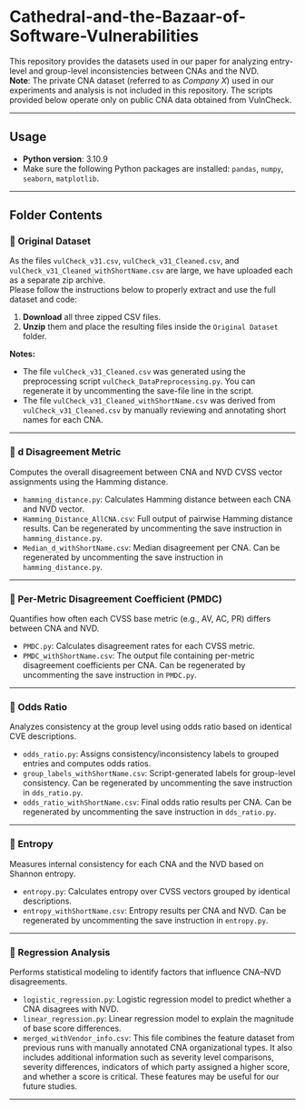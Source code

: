 # Cathedral-and-the-Bazaar-of-Software-Vulnerabilities

This repository provides the datasets used in our paper for analyzing entry-level and group-level inconsistencies between CNAs and the NVD.  
**Note**: The private CNA dataset (referred to as *Company X*) used in our experiments and analysis is not included in this repository. The scripts provided below operate only on public CNA data obtained from VulnCheck.

---

## Usage

- **Python version**: 3.10.9  
- Make sure the following Python packages are installed: `pandas`, `numpy`, `seaborn`, `matplotlib`.

---

## Folder Contents

### 📂 Original Dataset

As the files `vulCheck_v31.csv`, `vulCheck_v31_Cleaned.csv`, and `vulCheck_v31_Cleaned_withShortName.csv` are large, we have uploaded each as a separate zip archive.  
Please follow the instructions below to properly extract and use the full dataset and code:

1. **Download** all three zipped CSV files.  
2. **Unzip** them and place the resulting files inside the `Original Dataset` folder.

**Notes:**
- The file `vulCheck_v31_Cleaned.csv` was generated using the preprocessing script `vulCheck_DataPreprocessing.py`. You can regenerate it by uncommenting the save-file line in the script.
- The file `vulCheck_v31_Cleaned_withShortName.csv` was derived from `vulCheck_v31_Cleaned.csv` by manually reviewing and annotating short names for each CNA.

---

### 📂 d Disagreement Metric

Computes the overall disagreement between CNA and NVD CVSS vector assignments using the Hamming distance.

- `hamming_distance.py`: Calculates Hamming distance between each CNA and NVD vector.
- `Hamming_Distance_AllCNA.csv`: Full output of pairwise Hamming distance results. Can be regenerated by uncommenting the save instruction in `hamming_distance.py`.
- `Median_d_withShortName.csv`: Median disagreement per CNA. Can be regenerated by uncommenting the save instruction in `hamming_distance.py`.

---

### 📂 Per-Metric Disagreement Coefficient (PMDC)

Quantifies how often each CVSS base metric (e.g., AV, AC, PR) differs between CNA and NVD.

- `PMDC.py`: Calculates disagreement rates for each CVSS metric.
- `PMDC_withShortName.csv`: The output file containing per-metric disagreement coefficients per CNA. Can be regenerated by uncommenting the save instruction in `PMDC.py`.

---

### 📂 Odds Ratio

Analyzes consistency at the group level using odds ratio based on identical CVE descriptions.

- `odds_ratio.py`: Assigns consistency/inconsistency labels to grouped entries and computes odds ratios.
- `group_labels_withShortName.csv`: Script-generated labels for group-level consistency. Can be regenerated by uncommenting the save instruction in `dds_ratio.py`.
- `odds_ratio_withShortName.csv`: Final odds ratio results per CNA. Can be regenerated by uncommenting the save instruction in `dds_ratio.py`.

---

### 📂 Entropy

Measures internal consistency for each CNA and the NVD based on Shannon entropy.

- `entropy.py`: Calculates entropy over CVSS vectors grouped by identical descriptions.
- `entropy_withShortName.csv`: Entropy results per CNA and NVD. Can be regenerated by uncommenting the save instruction in `entropy.py`.

---

### 📂 Regression Analysis

Performs statistical modeling to identify factors that influence CNA–NVD disagreements.

- `logistic_regression.py`: Logistic regression model to predict whether a CNA disagrees with NVD.
- `linear_regression.py`: Linear regression model to explain the magnitude of base score differences.
- `merged_withVendor_info.csv`: This file combines the feature dataset from previous runs with manually annotated CNA organizational types. It also includes additional information such as severity level comparisons, severity differences, indicators of which party assigned a higher score, and whether a score is critical. These features may be useful for our future studies.

---


